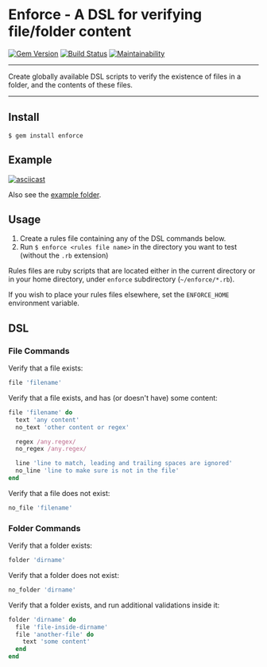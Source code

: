 # Enforce - A DSL for verifying file/folder content

[![Gem Version](https://badge.fury.io/rb/enforce.svg)](https://badge.fury.io/rb/enforce)
[![Build Status](https://github.com/DannyBen/enforce/workflows/Test/badge.svg)](https://github.com/DannyBen/enforce/actions?query=workflow%3ATest)
[![Maintainability](https://api.codeclimate.com/v1/badges/797b00ba3f6291f7b989/maintainability)](https://codeclimate.com/github/DannyBen/enforce/maintainability)

---

Create globally available DSL scripts to verify the existence of files in
a folder, and the contents of these files.

---

## Install

```
$ gem install enforce
```

## Example

[![asciicast](https://asciinema.org/a/bGvwdnrAzrUeHeGvY4UYfIdFZ.png)](https://asciinema.org/a/bGvwdnrAzrUeHeGvY4UYfIdFZ)

Also see the [example folder](/example).


## Usage

1. Create a rules file containing any of the DSL commands below.
2. Run `$ enforce <rules file name>` in the directory you want to test 
   (without the `.rb` extension)

Rules files are ruby scripts that are located either in the current directory
or in your home directory, under `enforce` subdirectory (`~/enforce/*.rb`).

If you wish to place your rules files elsewhere, set the `ENFORCE_HOME` 
environment variable.

## DSL

### File Commands

Verify that a file exists:

```ruby
file 'filename'
```

Verify that a file exists, and has (or doesn't have) some content:

```ruby
file 'filename' do
  text 'any content'
  no_text 'other content or regex'

  regex /any.regex/
  no_regex /any.regex/

  line 'line to match, leading and trailing spaces are ignored'
  no_line 'line to make sure is not in the file'
end
```

Verify that a file does not exist:

```ruby
no_file 'filename'
```


### Folder Commands

Verify that a folder exists:

```ruby
folder 'dirname'
```

Verify that a folder does not exist:

```ruby
no_folder 'dirname'
```

Verify that a folder exists, and run additional validations inside it:

```ruby
folder 'dirname' do
  file 'file-inside-dirname'
  file 'another-file' do
    text 'some content'
  end
end
```
